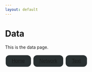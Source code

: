 ```yaml
---
layout: default
---
```


<style>
.tablinks {
  background-color: #2A3132;
  color: white;
  border: none;
  padding: 10px 20px;
  text-align: center;
  text-decoration: none;
  display: inline-block;
  font-size: 16px;
  margin: 4px 2px;
  cursor: pointer;
  transition-duration: 0.4s;
  border-radius: 12px; /* This makes the button corners rounded */
}

.tablinks:hover {
  background-color: #336B87;
}
</style>

# Data

This is the data page.

<button class="tablinks"><a href="{{ site.baseurl }}/index">Home</a></button>
<button class="tablinks"><a href="{{ site.baseurl }}/network">Network</a></button>
<button class="tablinks"><a href="{{ site.baseurl }}/text">Text</a></button>